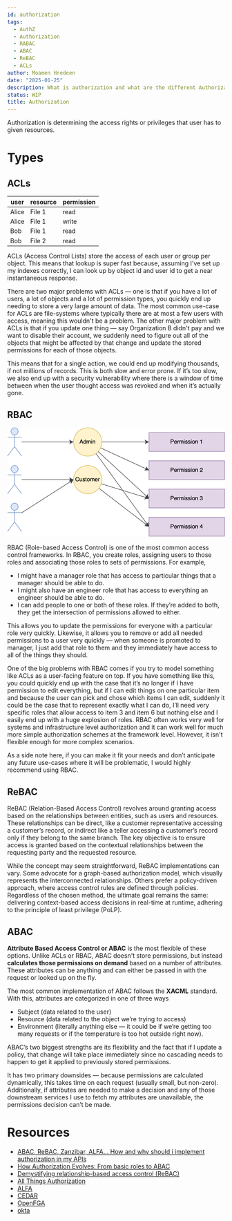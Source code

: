 ```yaml
---
id: authorization
tags:
  - AuthZ
  - Authorization
  - RABAC
  - ABAC
  - ReBAC
  - ACLs
author: Moamen Hredeen
date: "2025-01-25"
description: What is authorization and what are the different Authorization types
status: WIP
title: Authorization
---
```


Authorization is determining the access rights or privileges that user has to given resources.

#  Types

##  ACLs

| user | resource | permission |
|-|-|-|
| Alice | File 1 | read |
| Alice | File 1 | write |
| Bob | File 1 | read |
| Bob | File 2 | read |

ACLs (Access Control Lists) store the access of each user or group per object. 
This means that lookup is super fast because, assuming I've set up my indexes correctly, I can look up by object id and user id to get a near instantaneous response. 

There are two major problems with ACLs — one is that if you have a lot of users, a lot of objects and a lot of permission types, you quickly end up needing to store a very large amount of data.
The most common use-case for ACLs are file-systems where typically there are at most a few users with access, meaning this wouldn't be a problem.
The other major problem with ACLs is that if you update one thing — say Organization B didn't pay and we want to disable their account, we suddenly need to figure out all of the objects that might be affected by that change and update the stored permissions for each of those objects.

This means that for a single action, we could end up modifying thousands, if not millions of records. 
This is both slow and error prone. If it’s too slow, we also end up with a security vulnerability where there is a window of time between when the user thought access was revoked and when it’s actually gone.

## RBAC

![RBAC](AuthZ_RBAC.png)


RBAC (Role-based Access Control) is one of the most common access control frameworks. 
In RBAC, you create roles, assigning users to those roles and associating those roles to sets of
permissions.  For example, 
- I might have a manager role that has access to particular things that a manager should be able to do. 
- I might also have an engineer role that has access to everything an engineer should be able to do. 
- I can add people to one or both of these roles. If they’re added to both, they get the intersection of permissions allowed to either. 

This allows you to update the permissions for everyone with a particular role very quickly. Likewise, it allows you to remove or add all needed permissions to a user very quickly — when someone is promoted to manager, I just add that role to them and they immediately have access to all of the things they should. 

One of the big problems with RBAC comes if you try to model something like ACLs as a 
user-facing feature on top. If you have something like this, you could quickly end up with the 
case that it’s no longer if I have permission to edit everything, but if I can edit things on one particular item and because the user can pick and chose which items I can edit, suddenly it 
could be the case that to represent exactly what I can do, I’ll need very specific roles that allow access to item 3 and item 6 but nothing else and I easily end up with a huge explosion of roles. 
RBAC often works very well for systems and infrastructure level authorization and it can work well for much more simple authorization schemes at the framework level. However, it isn't flexible enough for more complex scenarios. 

As a side note here, if you can make it fit your needs and don’t anticipate any future use-cases where it will be problematic, I would highly recommend using RBAC.

## ReBAC
ReBAC (Relation-Based Access Control) revolves around granting access based on the relationships between entities, such as users and resources. These relationships can be direct, like a customer representative accessing a customer’s record, or indirect like a teller accessing a customer’s record only if they belong to the same branch. The key objective is to ensure access is granted based on the contextual relationships between the requesting party and the requested resource.

While the concept may seem straightforward, ReBAC implementations can vary. Some advocate for a graph-based authorization model, which visually represents the interconnected relationships. Others prefer a policy-driven approach, where access control rules are defined through policies. Regardless of the chosen method, the ultimate goal remains the same: delivering context-based access decisions in real-time at runtime, adhering to the principle of least privilege (PoLP).


## ABAC
**Attribute Based Access Control or ABAC** is the most flexible of these options. Unlike ACLs or RBAC, ABAC doesn't store permissions, but instead **calculates those permissions on demand** based on a number of attributes. These attributes can be anything and can either be passed in with the request or looked up on the fly. 

The most common implementation of ABAC follows the 
**XACML** standard. With this, attributes are categorized in one of three ways
- Subject (data  related to the user)
- Resource (data related to the object we’re trying to access)
- Environment (literally anything else — it could be if we’re getting too many requests or if the temperature is too hot outside right now). 

ABAC’s two biggest strengths are its flexibility and the fact that if I update a policy, that change will take place immediately since no cascading needs  to happen to get it applied to previously stored permissions. 

It has two primary downsides —  because permissions are calculated
dynamically, this takes time on each request (usually small, but non-zero). Additionally, 
if attributes are needed to make a decision and any of those downstream services I use to fetch
my attributes are unavailable, the permissions decision can’t be made. 

# Resources
- [ABAC, ReBAC, Zanzibar, ALFA... How and why should i implement authorization in my APIs](https://www.youtube.com/watch?v=byI_Jjb0c6c&list=LL&index=1)
- [How Authorization Evolves: From basic roles to ABAC](https://www.youtube.com/watch?v=1ZINsQN7gtM&list=LL&index=2)
- [Demystifying relationship-based access control (ReBAC)](https://axiomatics.com/blog/demystifying-relationship-based-access-control-rebac-what-you-need-to-know)
- [All Things Authorization](https://scribe.rip/all-things-authorization-d1713ad6b9e0)
- [ALFA](https://alfa.guide//)
- [CEDAR](https://www.cedarpolicy.com/en)
- [OpenFGA](https://openfga.dev/)
- [okta](https://www.okta.com)
